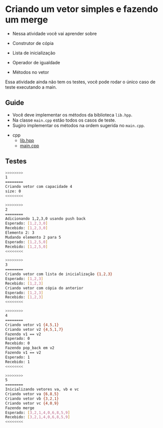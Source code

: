# Criando um vetor simples e fazendo um merge

- Nessa atividade você vai aprender sobre

- Construtor de cópia
- Lista de inicialização
- Operador de igualdade
- Métodos no vetor

Essa atividade ainda não tem os testes, você pode rodar o único caso de teste executando a main.

## Guide

- Você deve implementar os métodos da biblioteca `lib.hpp`.
- Na classe `main.cpp` estão todos os casos de teste.
- Sugiro implementar os métodos na ordem sugerida no `main.cpp`.

<!-- links .cache/draft -->
- cpp
  - [lib.hpp](https://github.com/qxcodeed/arcade/blob/master/base/mergevet/.cache/draft/cpp/lib.hpp)
  - [main.cpp](https://github.com/qxcodeed/arcade/blob/master/base/mergevet/.cache/draft/cpp/main.cpp)
<!-- links -->

## Testes

```bash
>>>>>>>>
1
========
Criando vetor com capacidade 4
size: 0
<<<<<<<<

>>>>>>>>
2
========
Adicionando 1,2,3,0 usando push back
Esperado: [1,2,3,0]
Recebido: [1,2,3,0]
Elemento 2: 3
Mudando elemento 2 para 5
Esperado: [1,2,5,0]
Recebido: [1,2,5,0]
<<<<<<<<

>>>>>>>>
3
========
Criando vetor com lista de inicialização {1,2,3}
Esperado: [1,2,3]
Recebido: [1,2,3]
Criando vetor com cópia do anterior
Esperado: [1,2,3]
Recebido: [1,2,3]
<<<<<<<<

>>>>>>>>
4
========
Criando vetor v1 {4,5,1}
Criando vetor v2 {4,5,1,7}
Fazendo v1 == v2
Esperado: 0
Recebido: 0
Fazendo pop_back em v2
Fazendo v1 == v2
Esperado: 1
Recebido: 1
<<<<<<<<

>>>>>>>>
5
========
Inicializando vetores va, vb e vc
Criando vetor va {6,8,5}
Criando vetor vb {3,2,1}
Criando vetor vc {4,0,9}
Fazendo merge
Esperado: [3,2,1,4,0,6,8,5,9]
Recebido: [3,2,1,4,0,6,8,5,9]
<<<<<<<<

```
